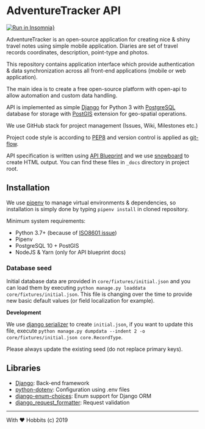 # AdventureTracker API

[![Run in Insomnia}](https://insomnia.rest/images/run.svg)](https://insomnia.rest/run/?label=AdventureTracker%20API&uri=https%3A%2F%2Fgithub.com%2FSibyx%2FAdventureTrackerApi%2Fblob%2Fmaster%2Fdocs%2Fadventure_tracker_insomnia.json)

AdventureTracker is an open-source application for creating nice & shiny travel notes using simple mobile application.
Diaries are set of travel records coordinates, description, point-type and photos.

This repository contains application interface which provide authentication & data synchronization across all front-end
applications (mobile or web application).

The main idea is to create a free open-source platform with open-api to allow automation and custom data handling.

API is implemented as simple [Django](https://www.djangoproject.com/) for Python 3 with
[PostgreSQL](https://www.postgresql.org/) database for storage with [PostGIS](https://postgis.net/) extension for
geo-spatial operations.

We use GitHub stack for project management (Issues, Wiki, Milestones etc.)

Project code style is according to [PEP8](https://www.python.org/dev/peps/pep-0008/) and version control is applied
as [git-flow](https://datasift.github.io/gitflow/IntroducingGitFlow.html).

API specification is written using [API Blueprint](https://apiblueprint.org/) and we use
[snowboard](https://github.com/bukalapak/snowboard) to create HTML output. You can find these files in `_docs`
directory in project root.

## Installation

We use [pipenv](https://github.com/pypa/pipenv) to manage virtual environments & dependencies, so installation is
simply done by typing `pipenv install` in cloned repository.

Minimum system requirements:

- Python 3.7+ (because of [ISO8601 issue](https://bugs.python.org/issue15873))
- Pipenv
- PostgreSQL 10 + PostGIS
- NodeJS & Yarn (only for API blueprint docs)

### Database seed

Initial database data are provided in `core/fixtures/initial.json` and you can load them by executing
`python manage.py loaddata core/fixtures/initial.json`. This file is changing over the time to provide new basic default
values (or field localization for example).

**Development**

We use [django serializer](https://docs.djangoproject.com/en/3.0/howto/initial-data/) to create `initial.json`, if you
want to update this file, execute `python manage.py dumpdata --indent 2 -o core/fixtures/initial.json core.RecordType`.

Please always update the existing seed (do not replace primary keys).

## Libraries

- [Django](https://www.djangoproject.com/): Back-end framework
- [python-dotenv](https://github.com/theskumar/python-dotenv): Configuration using .env files
- [django-enum-choices](https://github.com/HackSoftware/django-enum-choices): Enum support for Django ORM
- [django_request_formatter](https://github.com/Sibyx/django_request_formatter): Request validation

---
With ❤️ Hobbits (c) 2019
